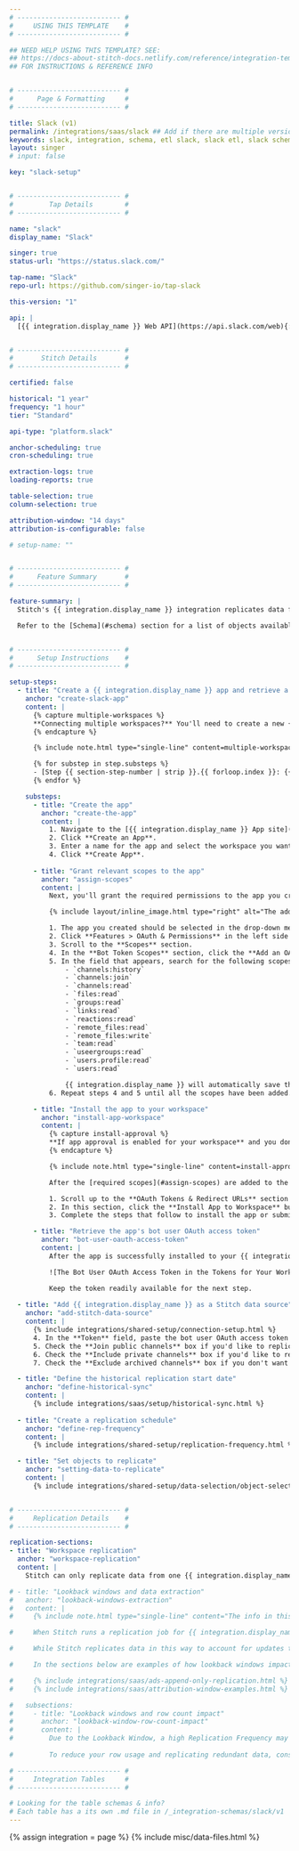 ```yaml
---
# -------------------------- #
#     USING THIS TEMPLATE    #
# -------------------------- #

## NEED HELP USING THIS TEMPLATE? SEE:
## https://docs-about-stitch-docs.netlify.com/reference/integration-templates/saas/
## FOR INSTRUCTIONS & REFERENCE INFO


# -------------------------- #
#      Page & Formatting     #
# -------------------------- #

title: Slack (v1)
permalink: /integrations/saas/slack ## Add if there are multiple versions: /vVERSION
keywords: slack, integration, schema, etl slack, slack etl, slack schema
layout: singer
# input: false

key: "slack-setup"


# -------------------------- #
#         Tap Details        #
# -------------------------- #

name: "slack"
display_name: "Slack"

singer: true
status-url: "https://status.slack.com/"

tap-name: "Slack"
repo-url: https://github.com/singer-io/tap-slack

this-version: "1"

api: |
  [{{ integration.display_name }} Web API](https://api.slack.com/web){:target="new"}


# -------------------------- #
#       Stitch Details       #
# -------------------------- #

certified: false 

historical: "1 year"
frequency: "1 hour"
tier: "Standard"

api-type: "platform.slack"

anchor-scheduling: true
cron-scheduling: true

extraction-logs: true
loading-reports: true

table-selection: true
column-selection: true

attribution-window: "14 days"
attribution-is-configurable: false

# setup-name: ""


# -------------------------- #
#      Feature Summary       #
# -------------------------- #

feature-summary: |
  Stitch's {{ integration.display_name }} integration replicates data from a single {{ integration.display_name }} workspace using the {{ integration.api | flatify | strip }}. To replicate data from multiple workspaces, create an additional {{ integration.display_name }} integration for each workspace.

  Refer to the [Schema](#schema) section for a list of objects available for replication.


# -------------------------- #
#      Setup Instructions    #
# -------------------------- #

setup-steps:
  - title: "Create a {{ integration.display_name }} app and retrieve a verification token"
    anchor: "create-slack-app"
    content: |
      {% capture multiple-workspaces %}
      **Connecting multiple workspaces?** You'll need to create a new {{ integration.display_name }} app and Stitch {{ integration.display_name }} integration for each workspace. Follow this guide in its entirety for each workspace you want to replicate data from.
      {% endcapture %}

      {% include note.html type="single-line" content=multiple-workspaces %}

      {% for substep in step.substeps %}
      - [Step {{ section-step-number | strip }}.{{ forloop.index }}: {{ substep.title | flatify }}](#{{ substep.anchor }})
      {% endfor %}

    substeps:
      - title: "Create the app"
        anchor: "create-the-app"
        content: |
          1. Navigate to the [{{ integration.display_name }} App site](https://api.slack.com/apps){:target="new"}.
          2. Click **Create an App**.
          3. Enter a name for the app and select the workspace you want to replicate data from.
          4. Click **Create App**.
  
      - title: "Grant relevant scopes to the app"
        anchor: "assign-scopes"
        content: |
          Next, you'll grant the required permissions to the app you created in [the previous step](#create-the-app).

          {% include layout/inline_image.html type="right" alt="The add permission by scope or API method menu, expanded, in the Bot Token Scopes section of the Slack App Scopes page" file="integrations/slack-bot-token-scopes.png" max-width="450px" %}

          1. The app you created should be selected in the drop-down menu near the top-left corner of the page. If it isn't, select it.
          2. Click **Features > OAuth & Permissions** in the left side menu.
          3. Scroll to the **Scopes** section.
          4. In the **Bot Token Scopes** section, click the **Add an OAuth Scope** button.
          5. In the field that appears, search for the following scopes:
              - `channels:history`
              - `channels:join`
              - `channels:read`
              - `files:read`
              - `groups:read`
              - `links:read`
              - `reactions:read`
              - `remote_files:read`
              - `remote_files:write`
              - `team:read`
              - `useergroups:read`
              - `users.profile:read`
              - `users:read`

              {{ integration.display_name }} will automatically save the changes each time a scope is added.
          6. Repeat steps 4 and 5 until all the scopes have been added.

      - title: "Install the app to your workspace"
        anchor: "install-app-workspace"
        content: |
          {% capture install-approval %}
          **If app approval is enabled for your workspace** and you don't have the required permissions to install apps, you may need to contact a  Workspace Owner or App Manager in your workspace to complete this step. Refer to [{{ integration.display_name }}'s documentation](https://slack.com/help/articles/222386767-Manage-app-installation-settings-for-your-workspace){:target="new"} for more info.
          {% endcapture %}

          {% include note.html type="single-line" content=install-approval %}

          After the [required scopes](#assign-scopes) are added to the app, you'll need to install it to your {{ integration.display_name }} workspace. This is required to successfully connect to Stitch.

          1. Scroll up to the **OAuth Tokens & Redirect URLs** section of the **OAuth & Permissions** page.
          2. In this section, click the **Install App to Workspace** button.
          3. Complete the steps that follow to install the app or submit a request to your Workspace Owner(s) for approval.

      - title: "Retrieve the app's bot user OAuth access token"
        anchor: "bot-user-oauth-access-token"
        content: |
          After the app is successfully installed to your {{ integration.display_name }} workspace, a **Tokens for Your Workspace** section containing a **Bot User OAuth Access Token** field will display on the page:

          ![The Bot User OAuth Access Token in the Tokens for Your Workspace section of the OAuth Tokens & Redirect URLs App page in Slack]({{ site.baseurl }}/images/integrations/slack-bot-oauth-access-token.png)

          Keep the token readily available for the next step.
  
  - title: "Add {{ integration.display_name }} as a Stitch data source"
    anchor: "add-stitch-data-source"
    content: |
      {% include integrations/shared-setup/connection-setup.html %}
      4. In the **Token** field, paste the bot user OAuth access token you copied from [Step 1.4](#bot-user-oauth-access-token).
      5. Check the **Join public channels** box if you'd like to replicate data for all public channels in the workspace you're connecting. Otherwise, only data for channels you've personally joined will be replicated.
      6. Check the **Include private channels** box if you'd like to replicate data for private channels in the workspace.
      7. Check the **Exclude archived channels** box if you don't want to replicate data from archived channels.

  - title: "Define the historical replication start date"
    anchor: "define-historical-sync"
    content: |
      {% include integrations/saas/setup/historical-sync.html %}
  
  - title: "Create a replication schedule"
    anchor: "define-rep-frequency"
    content: |
      {% include integrations/shared-setup/replication-frequency.html %}

  - title: "Set objects to replicate"
    anchor: "setting-data-to-replicate"
    content: |
      {% include integrations/shared-setup/data-selection/object-selection.html %}


# -------------------------- #
#     Replication Details    #
# -------------------------- #

replication-sections:
- title: "Workspace replication"
  anchor: "workspace-replication"
  content: |
    Stitch can only replicate data from one {{ integration.display_name }} workspace at a time. In order to replicate multiple workspaces, you will need to create integrations for each workspace.

# - title: "Lookback windows and data extraction"
#   anchor: "lookback-windows-extraction"
#   content: |
#     {% include note.html type="single-line" content="The info in this section only applies to tables using Key-based Incremental Replication. Tables using Full Table Replication replicate fully during each replication job and don't use lookback windows." %}

#     When Stitch runs a replication job for {{ integration.display_name }}, it will use a 14-day lookback period to query for and extract data for your `files` and `remote_files` tables. A lookback window is a period of time for attributing shared files and the lookback period after those actions occur.

#     While Stitch replicates data in this way to account for updates to records made during the lookback window, it can have a [substantial impact on your overall row usage](#lookback-window-row-count-impact).

#     In the sections below are examples of how lookback windows impact how Stitch extracts data during historical and ongoing replication jobs.

#     {% include integrations/saas/ads-append-only-replication.html %}
#     {% include integrations/saas/attribution-window-examples.html %}

#   subsections:
#     - title: "Lookback windows and row count impact"
#       anchor: "lookback-window-row-count-impact"
#       content: |
#         Due to the Lookback Window, a high Replication Frequency may not be necessary. Because Stitch will replicate data from the past **14 days** during every replication job, recent data will be re-replicated and count towards your row quota.
        
#         To reduce your row usage and replicating redundant data, consider setting the integration to replicate less frequently. For example: every 12 or 24 hours.

# -------------------------- #
#     Integration Tables     #
# -------------------------- #

# Looking for the table schemas & info?
# Each table has a its own .md file in /_integration-schemas/slack/v1
---
```

{% assign integration = page %}
{% include misc/data-files.html %}